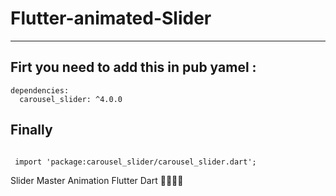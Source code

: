 # Flutter-animated-Slider

<hr>
<h2>Firt you need to add this in pub yamel :</h2>


<pre><code>dependencies:
  carousel_slider: ^4.0.0
</code></pre>

<h2>Finally</h2>
<pre><code>
 import 'package:carousel_slider/carousel_slider.dart';
</code></pre>



Slider Master Animation Flutter Dart 🐱‍👤🐱‍👤
